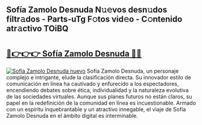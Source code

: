 ## Sofía Zamolo Desnuda N𝚞𝚎vos desn𝚞dos filtr𝚊dos - Parts-uTg F𝚘tos vid𝚎o - C𝚘ntenido atr𝚊ctivo TOiBQ

# <h2><a href="http://mb2x0u.tromn.icu/?c=Sof%c3%ada+Zamolo+Desnuda">🔗👉👉👉 Sofía Zamolo Desnuda 🔗🔗</a></h2>

[![Sofía Zamolo Desnuda nuevo](https://i.imgur.com/pEAQMta.gif)](http://mb2x0u.tromn.icu/?c=Sof%c3%ada+Zamolo+Desnuda)
Sofía Zamolo Desnuda, un personaje complejo e intrigante, elude la clasificación directa. Su innovador estilo de comunicación en línea ha cautivado y enfurecido a los espectadores, encendiendo debates sobre ética, individualidad y la naturaleza evolutiva de las sociedades virtuales. Aunque sus planes futuros no están claros, su papel en la redefinición de la comunidad en línea es incuestionable. Armado con un espíritu inquebrantable y un atractivo innegable, el viaje de Sofía Zamolo Desnuda en el ámbito digital es interminable.
